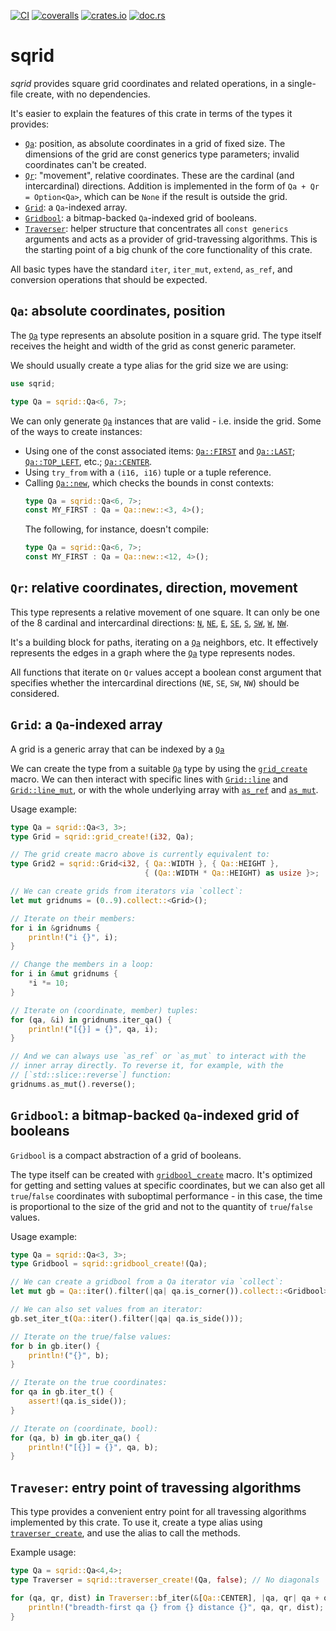 [![CI](https://github.com/lpenz/sqrid/actions/workflows/ci.yml/badge.svg)](https://github.com/lpenz/sqrid/actions/workflows/ci.yml)
[![coveralls](https://coveralls.io/repos/github/lpenz/sqrid/badge.svg?branch=main)](https://coveralls.io/github/lpenz/sqrid?branch=main)
[![crates.io](https://img.shields.io/crates/v/sqrid)](https://crates.io/crates/sqrid)
[![doc.rs](https://docs.rs/sqrid/badge.svg)](https://docs.rs/sqrid)

# sqrid

*sqrid* provides square grid coordinates and related operations,
in a single-file create, with no dependencies.

It's easier to explain the features of this crate in terms of the
types it provides:
- [`Qa`]: position, as absolute coordinates in a grid of fixed
  size. The dimensions of the grid are const generics type
  parameters; invalid coordinates can't be created.
- [`Qr`]: "movement", relative coordinates. These are the cardinal
  (and intercardinal) directions.
  Addition is implemented in the form of `Qa + Qr = Option<Qa>`,
  which can be `None` if the result is outside the grid.
- [`Grid`]: a `Qa`-indexed array.
- [`Gridbool`]: a bitmap-backed `Qa`-indexed grid of booleans.
- [`Traverser`]: helper structure that concentrates all `const
  generics` arguments and acts as a provider of grid-travessing
  algorithms. This is the starting point of a big chunk of the
  core functionality of this crate.

All basic types have the standard `iter`, `iter_mut`, `extend`,
`as_ref`, and conversion operations that should be expected.

## `Qa`: absolute coordinates, position

The [`Qa`] type represents an absolute position in a square
grid. The type itself receives the height and width of the grid as
const generic parameter.

We should usually create a type alias for the grid size we are using:

```rust
use sqrid;

type Qa = sqrid::Qa<6, 7>;
```

We can only generate [`Qa`] instances that are valid - i.e. inside
the grid. Some of the ways to create instances:
- Using one of the const associated items: [`Qa::FIRST`] and
  [`Qa::LAST`]; [`Qa::TOP_LEFT`], etc.; [`Qa::CENTER`].
- Using `try_from` with a `(i16, i16)` tuple or a tuple reference.
- Calling [`Qa::new`], which checks the bounds in const contexts:
  ```rust
  type Qa = sqrid::Qa<6, 7>;
  const MY_FIRST : Qa = Qa::new::<3, 4>();
  ```
  The following, for instance, doesn't compile:
  ```rust
  type Qa = sqrid::Qa<6, 7>;
  const MY_FIRST : Qa = Qa::new::<12, 4>();
  ```

## `Qr`: relative coordinates, direction, movement

This type represents a relative movement of one square. It can
only be one of the 8 cardinal and intercardinal directions:
[`N`](`Qr::N`), [`NE`](`Qr::NE`), [`E`](`Qr::E`),
[`SE`](`Qr::SE`), [`S`](`Qr::S`), [`SW`](`Qr::SW`),
[`W`](`Qr::W`), [`NW`](`Qr::NW`).

It's a building block for paths, iterating on a [`Qa`] neighbors,
etc. It effectively represents the edges in a graph where the
[`Qa`] type represents nodes.

All functions that iterate on `Qr` values accept a boolean const
argument that specifies whether the intercardinal directions
(`NE`, `SE`, `SW`, `NW`) should be considered.

## `Grid`: a `Qa`-indexed array

A grid is a generic array that can be indexed by a [`Qa`]

We can create the type from a suitable [`Qa`] type by using the
[`grid_create`] macro. We can then interact with specific lines
with [`Grid::line`] and [`Grid::line_mut`], or with the whole
underlying array with [`as_ref`](std::convert::AsRef) and
[`as_mut`](std::convert::AsMut).

Usage example:

```rust
type Qa = sqrid::Qa<3, 3>;
type Grid = sqrid::grid_create!(i32, Qa);

// The grid create macro above is currently equivalent to:
type Grid2 = sqrid::Grid<i32, { Qa::WIDTH }, { Qa::HEIGHT },
                              { (Qa::WIDTH * Qa::HEIGHT) as usize }>;

// We can create grids from iterators via `collect`:
let mut gridnums = (0..9).collect::<Grid>();

// Iterate on their members:
for i in &gridnums {
    println!("i {}", i);
}

// Change the members in a loop:
for i in &mut gridnums {
    *i *= 10;
}

// Iterate on (coordinate, member) tuples:
for (qa, &i) in gridnums.iter_qa() {
    println!("[{}] = {}", qa, i);
}

// And we can always use `as_ref` or `as_mut` to interact with the
// inner array directly. To reverse it, for example, with the
// [`std::slice::reverse`] function:
gridnums.as_mut().reverse();
```

## `Gridbool`: a bitmap-backed `Qa`-indexed grid of booleans

`Gridbool` is a compact abstraction of a grid of booleans.

The type itself can be created with [`gridbool_create`] macro.
It's optimized for getting and setting values at specific
coordinates, but we can also get all `true`/`false` coordinates
with suboptimal performance - in this case, the time is
proportional to the size of the grid and not to the quantity of
`true`/`false` values.

Usage example:

```rust
type Qa = sqrid::Qa<3, 3>;
type Gridbool = sqrid::gridbool_create!(Qa);

// We can create a gridbool from a Qa iterator via `collect`:
let mut gb = Qa::iter().filter(|qa| qa.is_corner()).collect::<Gridbool>();

// We can also set values from an iterator:
gb.set_iter_t(Qa::iter().filter(|qa| qa.is_side()));

// Iterate on the true/false values:
for b in gb.iter() {
    println!("{}", b);
}

// Iterate on the true coordinates:
for qa in gb.iter_t() {
    assert!(qa.is_side());
}

// Iterate on (coordinate, bool):
for (qa, b) in gb.iter_qa() {
    println!("[{}] = {}", qa, b);
}
```

## `Traveser`: entry point of travessing algorithms

This type provides a convenient entry point for all travessing
algorithms implemented by this crate. To use it, create a type
alias using [`traverser_create`], and use the alias to call the
methods.

Example usage:

```rust
type Qa = sqrid::Qa<4,4>;
type Traverser = sqrid::traverser_create!(Qa, false); // No diagonals

for (qa, qr, dist) in Traverser::bf_iter(&[Qa::CENTER], |qa, qr| qa + qr) {
    println!("breadth-first qa {} from {} distance {}", qa, qr, dist);
}
```

[`Qa`]: https://docs.rs/sqrid/0/sqrid/sqrid/struct.Qa.html
[`Qa::FIRST`]: https://docs.rs/sqrid/0/sqrid/sqrid/struct.Qa.html#associatedconstant.FIRST
[`Qa::LAST`]: https://docs.rs/sqrid/0/sqrid/sqrid/struct.Qa.html#associatedconstant.LAST
[`Qa::TOP_LEFT`]: https://docs.rs/sqrid/0/sqrid/sqrid/struct.Qa.html#associatedconstant.TOP_LEFT
[`Qa::CENTER`]: https://docs.rs/sqrid/0/sqrid/sqrid/struct.Qa.html#associatedconstant.CENTER
[`Qa::new`]: https://docs.rs/sqrid/0/sqrid/sqrid/struct.Qa.html#method.new
[`Qa::iter`]: https://docs.rs/sqrid/0/sqrid/sqrid/struct.Qa.html#method.iter
[`Qr`]: https://docs.rs/sqrid/0/sqrid/sqrid/enum.Qr.html
[`Qr::iter`]: https://docs.rs/sqrid/0/sqrid/sqrid/enum.Qr.html#method.iter
[`Qr::N`]: https://docs.rs/sqrid/0/sqrid/sqrid/enum.Qr.html#variant.N
[`Qr::NE`]: https://docs.rs/sqrid/0/sqrid/sqrid/enum.Qr.html#variant.NE
[`Qr::E`]: https://docs.rs/sqrid/0/sqrid/sqrid/enum.Qr.html#variant.E
[`Qr::SE`]: https://docs.rs/sqrid/0/sqrid/sqrid/enum.Qr.html#variant.SE
[`Qr::S`]: https://docs.rs/sqrid/0/sqrid/sqrid/enum.Qr.html#variant.S
[`Qr::SW`]: https://docs.rs/sqrid/0/sqrid/sqrid/enum.Qr.html#variant.SW
[`Qr::W`]: https://docs.rs/sqrid/0/sqrid/sqrid/enum.Qr.html#variant.W
[`Qr::NW`]: https://docs.rs/sqrid/0/sqrid/sqrid/enum.Qr.html#variant.NW
[`Grid`]: https://docs.rs/sqrid/0/sqrid/sqrid/struct.Grid.html
[`grid_create`]: https://docs.rs/sqrid/0/sqrid/macro.grid_create.html
[`Grid::line`]: https://docs.rs/sqrid/0/sqrid/sqrid/struct.Grid.html#method.line
[`Grid::line_mut`]: https://docs.rs/sqrid/0/sqrid/sqrid/struct.Grid.html#method.line_mut
[`Gridbool`]: https://docs.rs/sqrid/0/sqrid/sqrid/struct.Gridbool.html
[`gridbool_create`]: https://docs.rs/sqrid/0/sqrid/macro.gridbool_create.html
[`Traverser`]: https://docs.rs/sqrid/0/sqrid/sqrid/enum.Traverser.html
[`traverser_create`]: https://docs.rs/sqrid/0/sqrid/macro.traverser_create.html

